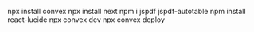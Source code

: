 npx install convex 
npx install next
npm i jspdf jspdf-autotable
npm install react-lucide
npx convex dev
npx convex deploy

